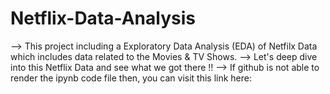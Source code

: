# Netflix-Data-Analysis
--> This project including a Exploratory Data Analysis (EDA) of Netfilx Data which includes data related to the Movies & TV Shows.
--> Let's deep dive into this Netflix Data and see what we got there !!
--> If github is not able to render the ipynb code file then, you can visit this link here: 
